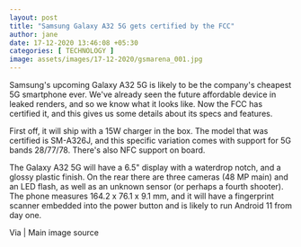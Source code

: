 ```yaml
---
layout: post
title: "Samsung Galaxy A32 5G gets certified by the FCC"
author: jane 
date: 17-12-2020 13:46:08 +05:30 
categories: [ TECHNOLOGY ] 
image: assets/images/17-12-2020/gsmarena_001.jpg
---
```

Samsung's upcoming Galaxy A32 5G is likely to be the company's cheapest 5G smartphone ever. We've already seen the future affordable device in leaked renders, and so we know what it looks like. Now the FCC has certified it, and this gives us some details about its specs and features.

First off, it will ship with a 15W charger in the box. The model that was certified is SM-A326J, and this specific variation comes with support for 5G bands 28/77/78. There's also NFC support on board.

The Galaxy A32 5G will have a 6.5" display with a waterdrop notch, and a glossy plastic finish. On the rear there are three cameras (48 MP main) and an LED flash, as well as an unknown sensor (or perhaps a fourth shooter). The phone measures 164.2 x 76.1 x 9.1 mm, and it will have a fingerprint scanner embedded into the power button and is likely to run Android 11 from day one.

Via | Main image source